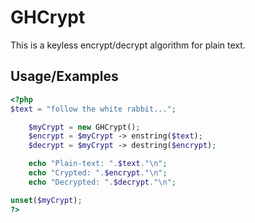 # GHCrypt

This is a keyless encrypt/decrypt algorithm for plain text.


## Usage/Examples

```php
<?php
$text = "follow the white rabbit...";

	$myCrypt = new GHCrypt();
	$encrypt = $myCrypt -> enstring($text);
	$decrypt = $myCrypt -> destring($encrypt);

	echo "Plain-text: ".$text."\n";
	echo "Crypted: ".$encrypt."\n";
	echo "Decrypted: ".$decrypt."\n";

unset($myCrypt);
?>
```

